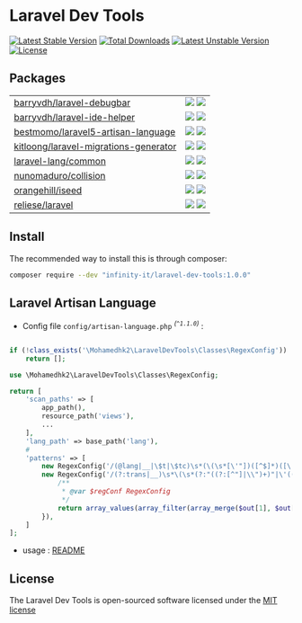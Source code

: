 # Laravel Dev Tools

[![Latest Stable Version](http://poser.pugx.org/infinity-it/laravel-dev-tools/v)](https://packagist.org/packages/infinity-it/laravel-dev-tools)
[![Total Downloads](http://poser.pugx.org/infinity-it/laravel-dev-tools/downloads)](https://packagist.org/packages/infinity-it/laravel-dev-tools)
[![Latest Unstable Version](http://poser.pugx.org/infinity-it/laravel-dev-tools/v/unstable)](https://packagist.org/packages/infinity-it/laravel-dev-tools)
[![License](http://poser.pugx.org/infinity-it/laravel-dev-tools/license)](https://packagist.org/packages/infinity-it/laravel-dev-tools)

## Packages

|                                                                                                               |                                                                                                                                               |
|---------------------------------------------------------------------------------------------------------------|-----------------------------------------------------------------------------------------------------------------------------------------------|
| [barryvdh/laravel-debugbar](https://packagist.org/packages/barryvdh/laravel-debugbar)                         | ![](http://poser.pugx.org/barryvdh/laravel-debugbar/v) ![](http://poser.pugx.org/barryvdh/laravel-debugbar/downloads)                         |
| [barryvdh/laravel-ide-helper](https://packagist.org/packages/barryvdh/laravel-ide-helper)                     | ![](http://poser.pugx.org/barryvdh/laravel-ide-helper/v) ![](http://poser.pugx.org/barryvdh/laravel-ide-helper/downloads)                     |
| [bestmomo/laravel5-artisan-language](https://packagist.org/packages/bestmomo/laravel5-artisan-language)       | ![](http://poser.pugx.org/bestmomo/laravel5-artisan-language/v) ![](http://poser.pugx.org/bestmomo/laravel5-artisan-language/downloads)       |
| [kitloong/laravel-migrations-generator](https://packagist.org/packages/kitloong/laravel-migrations-generator) | ![](http://poser.pugx.org/kitloong/laravel-migrations-generator/v) ![](http://poser.pugx.org/kitloong/laravel-migrations-generator/downloads) |
| [laravel-lang/common](https://packagist.org/packages/laravel-lang/common)                                     | ![](http://poser.pugx.org/laravel-lang/common/v) ![](http://poser.pugx.org/laravel-lang/common/downloads)                                     |
| [nunomaduro/collision](https://packagist.org/packages/nunomaduro/collision)                                   | ![](http://poser.pugx.org/nunomaduro/collision/v) ![](http://poser.pugx.org/nunomaduro/collision/downloads)                                   |
| [orangehill/iseed](https://packagist.org/packages/orangehill/iseed)                                           | ![](http://poser.pugx.org/orangehill/iseed/v) ![](http://poser.pugx.org/orangehill/iseed/downloads)                                           |
| [reliese/laravel](https://packagist.org/packages/reliese/laravel)                                             | ![](http://poser.pugx.org/reliese/laravel/v) ![](http://poser.pugx.org/reliese/laravel/downloads)                                             |

## Install

The recommended way to install this is through composer:

```bash
composer require --dev "infinity-it/laravel-dev-tools:1.0.0"
```

## Laravel Artisan Language

- Config file `config/artisan-language.php` <sup>*(`^1.1.0`)*</sup> :
```php

if (!class_exists('\Mohamedhk2\LaravelDevTools\Classes\RegexConfig'))
    return [];

use \Mohamedhk2\LaravelDevTools\Classes\RegexConfig;

return [
    'scan_paths' => [
        app_path(),
        resource_path('views'),
        ...
    ],
    'lang_path' => base_path('lang'),
    #
    'patterns' => [
        new RegexConfig('/(@lang|__|\$t|\$tc)\s*(\(\s*[\'"])([^$]*)([\'"]+\s*(,[^\)]*)*\))/U', 3),
        new RegexConfig('/(?:trans|__)\s*\(\s*(?:"((?:[^"]|\\")+)"|\'((?:[^\']|\\\')+)\')\s*(?:,\s*[^)]*\s*)?\)/U', 1, function ($regConf, $out) {
            /**
             * @var $regConf RegexConfig
             */
            return array_values(array_filter(array_merge($out[1], $out[2])));
        }),
    ]
];
```

- usage : [README](https://github.com/bestmomo/laravel-artisan-language?tab=readme-ov-file#readme)

## License

The Laravel Dev Tools is open-sourced software licensed under the [MIT license](http://opensource.org/licenses/MIT)
